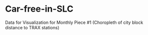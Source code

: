 # Car-free-in-SLC
Data for Visualization for Monthly Piece #1 (Choropleth of city block distance to TRAX stations)
